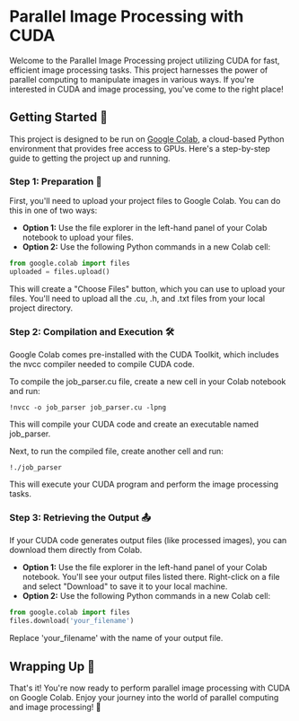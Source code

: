# Parallel Image Processing with CUDA
Welcome to the Parallel Image Processing project utilizing CUDA for fast, efficient image processing tasks. This project harnesses the power of parallel computing to manipulate images in various ways. If you're interested in CUDA and image processing, you've come to the right place!

## Getting Started :rocket:
This project is designed to be run on [Google Colab](https://colab.research.google.com/), a cloud-based Python environment that provides free access to GPUs. Here's a step-by-step guide to getting the project up and running.

### Step 1: Preparation :file_folder:

First, you'll need to upload your project files to Google Colab. You can do this in one of two ways:

- **Option 1:** Use the file explorer in the left-hand panel of your Colab notebook to upload your files.
- **Option 2:** Use the following Python commands in a new Colab cell:

```python
from google.colab import files
uploaded = files.upload()
```
This will create a "Choose Files" button, which you can use to upload your files. You'll need to upload all the .cu, .h, and .txt files from your local project directory.

### Step 2: Compilation and Execution :hammer_and_wrench:

Google Colab comes pre-installed with the CUDA Toolkit, which includes the nvcc compiler needed to compile CUDA code.

To compile the job_parser.cu file, create a new cell in your Colab notebook and run:

```
!nvcc -o job_parser job_parser.cu -lpng
```
This will compile your CUDA code and create an executable named job_parser.

Next, to run the compiled file, create another cell and run:

```
!./job_parser
```
This will execute your CUDA program and perform the image processing tasks.

### Step 3: Retrieving the Output :outbox_tray:
If your CUDA code generates output files (like processed images), you can download them directly from Colab.

- **Option 1:** Use the file explorer in the left-hand panel of your Colab notebook. You'll see your output files listed there. Right-click on a file and select "Download" to save it to your local machine.
- **Option 2:** Use the following Python commands in a new Colab cell:
```python
from google.colab import files
files.download('your_filename')
```
Replace 'your_filename' with the name of your output file.

## Wrapping Up :gift:
That's it! You're now ready to perform parallel image processing with CUDA on Google Colab. Enjoy your journey into the world of parallel computing and image processing! :rocket:
